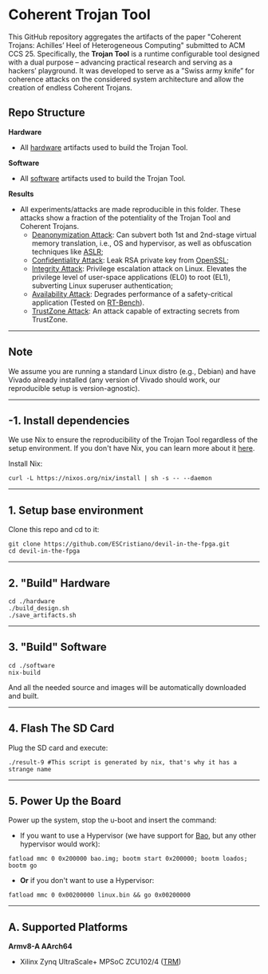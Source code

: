 # Coherent Trojan Tool

This GitHub repository aggregates the artifacts of the paper "Coherent Trojans: Achilles’ Heel of Heterogeneous Computing" submitted to ACM CCS 25. Specifically, the **Trojan Tool** is a runtime configurable tool designed with a dual purpose – advancing practical research and serving as a hackers’ playground. It was developed to serve as a ”Swiss army knife” for coherence attacks on the considered system architecture and allow the creation of endless Coherent Trojans.
## Repo Structure

**Hardware**
- All [hardware](./hardware/README.md) artifacts used to build the Trojan Tool.

**Software**
- All [software](./software/README.md) artifacts used to build the Trojan Tool.

**Results**
- All experiments/attacks are made reproducible in this folder. These attacks show a fraction of the potentiality of the Trojan Tool and Coherent Trojans.
	- [Deanonymization Attack](./results/Deanonymization/README.md): Can subvert both 1st and 2nd-stage virtual memory translation, i.e., OS and hypervisor, as well as obfuscation techniques like [ASLR](https://en.wikipedia.org/wiki/Address_space_layout_randomization);
	- [Confidentiality Attack](./results/Confidentiality/README.md): Leak RSA private key from [OpenSSL](https://www.openssl.org/);
	- [Integrity Attack](./results/Integrity/README.md): Privilege escalation attack on Linux. Elevates the privilege level of user-space applications (EL0) to root (EL1), subverting Linux superuser authentication;
	- [Availability Attack](./results/Availability/README.md): Degrades performance of a safety-critical application (Tested on [RT-Bench](https://rt-bench.gitlab.io/rt-bench/branch/main/index.html)).
	- [TrustZone Attack](./results/Trustzone/README.md): An attack capable of extracting secrets from TrustZone.

---
## Note

We assume you are running a standard Linux distro (e.g., Debian) and have Vivado already installed (any version of Vivado should work, our reproducible setup is version-agnostic).

---
## -1. Install dependencies

We use Nix to ensure the reproducibility of the Trojan Tool regardless of the setup environment. If you don't have Nix, you can learn more about it [here](https://nixos.org/).

Install Nix:

```
curl -L https://nixos.org/nix/install | sh -s -- --daemon
```

---
## 1. Setup base environment

Clone this repo and cd to it:

```
git clone https://github.com/ESCristiano/devil-in-the-fpga.git
cd devil-in-the-fpga
```

---
## 2. "Build" Hardware

```
cd ./hardware
./build_design.sh
./save_artifacts.sh
```

---
## 3. "Build" Software

```
cd ./software
nix-build
```

And all the needed source and images will be automatically downloaded and built.

---
## 4. Flash The SD Card

Plug the SD card and execute:

```
./result-9 #This script is generated by nix, that's why it has a strange name
```

---
## 5. Power Up the Board

Power up the system, stop the u-boot and insert the command:

- If you want to use a Hypervisor (we have support for [Bao](https://github.com/bao-project/bao-hypervisor), but any other hypervisor would work):

```
fatload mmc 0 0x200000 bao.img; bootm start 0x200000; bootm loados; bootm go
```

- **Or** if you don't want to use a Hypervisor:

```
fatload mmc 0 0x00200000 linux.bin && go 0x00200000
```

---
## A. Supported Platforms

**Armv8-A AArch64**

-  Xilinx Zynq UltraScale+ MPSoC ZCU102/4 ([TRM](https://docs.amd.com/r/en-US/ug1085-zynq-ultrascale-trm))